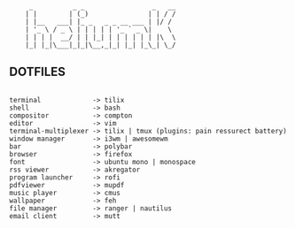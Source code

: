 <pre><code>
     _          _ _                 _   __
    | |        | (_)               | | / /
    | |__   ___| |_ _   _ _ __ ___ | |/ /
    | '_ \ / _ \ | | | | | '_ ` _ \|    \
    | | | |  __/ | | |_| | | | | | | |\  \
    |_| |_|\___|_|_|\__,_|_| |_| |_\_| \_/
</code></pre>

## DOTFILES

<pre><code>
terminal             -> tilix
shell                -> bash
compositor           -> compton
editor               -> vim
terminal-multiplexer -> tilix | tmux (plugins: pain ressurect battery)
window manager       -> i3wm | awesomewm
bar                  -> polybar
browser              -> firefox
font                 -> ubuntu mono | monospace
rss viewer           -> akregator
program launcher     -> rofi
pdfviewer            -> mupdf
music player         -> cmus
wallpaper            -> feh
file manager         -> ranger | nautilus
email client         -> mutt
</code></pre>

